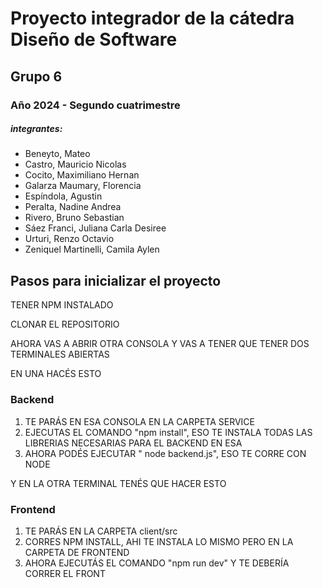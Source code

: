 # Proyecto integrador de la cátedra Diseño de Software
## Grupo 6
### Año 2024 - Segundo cuatrimestre

##### integrantes:
- Beneyto, Mateo 
- Castro, Mauricio Nicolas
- Cocito, Maximiliano Hernan
- Galarza Maumary, Florencia 
- Espíndola, Agustin
- Peralta, Nadine Andrea
- Rivero, Bruno Sebastian
- Sáez Franci, Juliana Carla Desiree
- Urturi, Renzo Octavio
- Zeniquel Martinelli, Camila Aylen

## Pasos para inicializar el proyecto
TENER NPM INSTALADO

CLONAR EL REPOSITORIO

AHORA VAS A ABRIR OTRA CONSOLA Y VAS A TENER QUE TENER DOS TERMINALES ABIERTAS

EN UNA HACÉS ESTO
### Backend
1. TE PARÁS EN ESA CONSOLA EN LA CARPETA SERVICE
2. EJECUTAS EL COMANDO "npm install", ESO TE INSTALA TODAS LAS LIBRERIAS NECESARIAS PARA EL BACKEND EN ESA
3. AHORA PODÉS EJECUTAR " node backend.js", ESO TE CORRE CON NODE 

Y EN LA OTRA TERMINAL TENÉS QUE HACER ESTO
### Frontend
1. TE PARÁS EN LA CARPETA client/src 
2. CORRES NPM INSTALL, AHI TE INSTALA LO MISMO PERO EN LA CARPETA DE FRONTEND
3. AHORA EJECUTÁS EL COMANDO "npm run dev" Y TE DEBERÍA CORRER EL FRONT  



